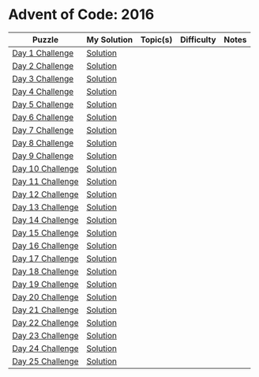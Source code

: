 # Advent of Code: 2016

| Puzzle | My Solution | Topic(s) | Difficulty | Notes |
|--------|-------------|----------|------------|-------|
| [Day 1 Challenge](https://adventofcode.com/2016/day/1) | [Solution](#) |  |  |  |
| [Day 2 Challenge](https://adventofcode.com/2016/day/2) | [Solution](#) |  |  |  |
| [Day 3 Challenge](https://adventofcode.com/2016/day/3) | [Solution](#) |  |  |  |
| [Day 4 Challenge](https://adventofcode.com/2016/day/4) | [Solution](#) |  |  |  |
| [Day 5 Challenge](https://adventofcode.com/2016/day/5) | [Solution](#) |  |  |  |
| [Day 6 Challenge](https://adventofcode.com/2016/day/6) | [Solution](#) |  |  |  |
| [Day 7 Challenge](https://adventofcode.com/2016/day/7) | [Solution](#) |  |  |  |
| [Day 8 Challenge](https://adventofcode.com/2016/day/8) | [Solution](#) |  |  |  |
| [Day 9 Challenge](https://adventofcode.com/2016/day/9) | [Solution](#) |  |  |  |
| [Day 10 Challenge](https://adventofcode.com/2016/day/10) | [Solution](#) |  |  |  |
| [Day 11 Challenge](https://adventofcode.com/2016/day/11) | [Solution](#) |  |  |  |
| [Day 12 Challenge](https://adventofcode.com/2016/day/12) | [Solution](#) |  |  |  |
| [Day 13 Challenge](https://adventofcode.com/2016/day/13) | [Solution](#) |  |  |  |
| [Day 14 Challenge](https://adventofcode.com/2016/day/14) | [Solution](#) |  |  |  |
| [Day 15 Challenge](https://adventofcode.com/2016/day/15) | [Solution](#) |  |  |  |
| [Day 16 Challenge](https://adventofcode.com/2016/day/16) | [Solution](#) |  |  |  |
| [Day 17 Challenge](https://adventofcode.com/2016/day/17) | [Solution](#) |  |  |  |
| [Day 18 Challenge](https://adventofcode.com/2016/day/18) | [Solution](#) |  |  |  |
| [Day 19 Challenge](https://adventofcode.com/2016/day/19) | [Solution](#) |  |  |  |
| [Day 20 Challenge](https://adventofcode.com/2016/day/20) | [Solution](#) |  |  |  |
| [Day 21 Challenge](https://adventofcode.com/2016/day/21) | [Solution](#) |  |  |  |
| [Day 22 Challenge](https://adventofcode.com/2016/day/22) | [Solution](#) |  |  |  |
| [Day 23 Challenge](https://adventofcode.com/2016/day/23) | [Solution](#) |  |  |  |
| [Day 24 Challenge](https://adventofcode.com/2016/day/24) | [Solution](#) |  |  |  |
| [Day 25 Challenge](https://adventofcode.com/2016/day/25) | [Solution](#) |  |  |  |
